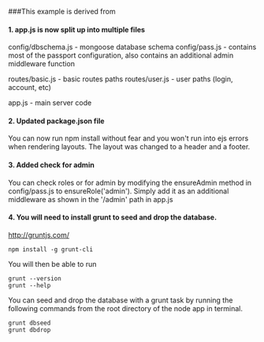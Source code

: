 ###This example is derived from 

#### 1. app.js is now split up into multiple files

config/dbschema.js - mongoose database schema
config/pass.js - contains most of the passport configuration, also contains an additional admin middleware function

routes/basic.js - basic routes paths
routes/user.js - user paths (login, account, etc)

app.js - main server code

#### 2. Updated package.json file
You can now run npm install without fear and you won't run into ejs errors when rendering layouts.  The layout was changed to a header and a footer.

#### 3. Added check for admin
You can check roles or for admin by modifying the ensureAdmin method in config/pass.js to ensureRole('admin').  Simply add it as an additional middleware as shown in the '/admin' path in app.js

#### 4. You will need to install grunt to seed and drop the database.  

http://gruntjs.com/

```
npm install -g grunt-cli
```

You will then be able to run 

```
grunt --version
grunt --help
```

You can seed and drop the database with a grunt task by running the following commands from the root directory of the node app in terminal.

```
grunt dbseed
grunt dbdrop
```
